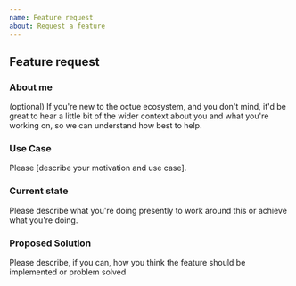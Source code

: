 ```yaml
---
name: Feature request
about: Request a feature
---
```


## Feature request

### About me

(optional) If you're new to the octue ecosystem, and you don't mind, it'd be great to hear a little bit of the wider context about
you and what you're working on, so we can understand how best to help.


### Use Case

Please [describe your motivation and use case].


### Current state

Please describe what you're doing presently to work around this or achieve what you're doing.

### Proposed Solution

Please describe, if you can, how you think the feature should be implemented or problem solved
